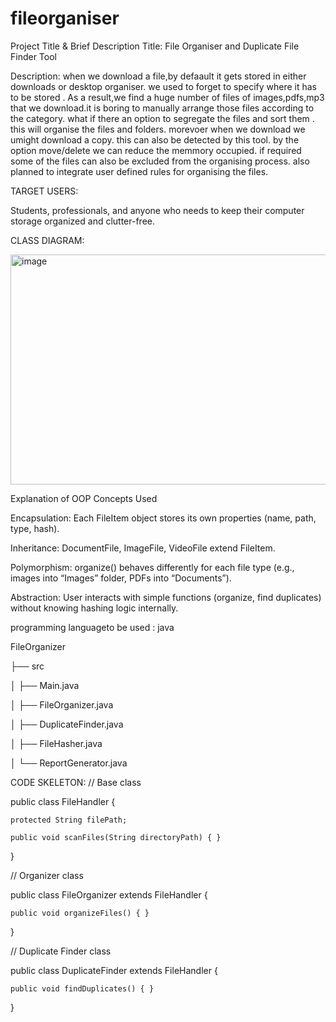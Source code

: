# fileorganiser
Project Title & Brief Description
Title: File Organiser and Duplicate File Finder Tool


Description:
when we download a file,by defaault it gets stored in either downloads or desktop organiser.
we used to forget to specify where it has to be stored .
As a result,we find a huge number of files of images,pdfs,mp3 that we download.it is boring to manually arrange those files according to the category.
what if there an option to segregate the files and sort them .
this will organise the files and folders.
morevoer when we download we umight download a copy.
this can also be detected by this tool.
by the option move/delete we can reduce the memmory occupied.
if required some of the files can also be excluded from the organising process.
also planned to integrate user defined rules for organising the files.

TARGET USERS:

Students, professionals, and anyone who needs to keep their computer storage organized and clutter-free.

CLASS DIAGRAM:

<img width="668" height="368" alt="image" src="https://github.com/user-attachments/assets/92856bcb-fcf7-42f1-83ed-655aa804e7ed" />



Explanation of OOP Concepts Used

Encapsulation:
Each FileItem object stores its own properties (name, path, type, hash).

Inheritance:
DocumentFile, ImageFile, VideoFile extend FileItem.

Polymorphism:
organize() behaves differently for each file type (e.g., images into “Images” folder, PDFs into “Documents”).

Abstraction:
User interacts with simple functions (organize, find duplicates) without knowing hashing logic internally.

programming languageto be used : java


FileOrganizer

├── src

│   ├── Main.java

│   ├── FileOrganizer.java

│   ├── DuplicateFinder.java

│   ├── FileHasher.java

│   └── ReportGenerator.java

CODE SKELETON:
// Base class

public class FileHandler {
    
    protected String filePath;
   
    public void scanFiles(String directoryPath) { }

}


// Organizer class

public class FileOrganizer extends FileHandler {
   
    public void organizeFiles() { }

}


// Duplicate Finder class

public class DuplicateFinder extends FileHandler {
   
    public void findDuplicates() { }

}




